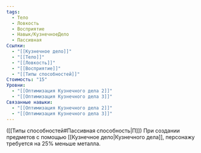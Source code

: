 ```yaml
---
tags:
  - Тело
  - Ловкость
  - Восприятие
  - Навык/КузнечноеДело
  - Пассивная
Ссылки:
  - "[[Кузнечное дело]]"
  - "[[Тело]]"
  - "[[Ловкость]]"
  - "[[Восприятие]]"
  - "[[Типы способностей]]"
Стоимость: "15"
Уровни:
  - "[[Оптимизация Кузнечного дела 2]]"
  - "[[Оптимизация Кузнечного дела 3]]"
Связанные навыки:
  - "[[Оптимизация Кузнечного дела 2]]"
  - "[[Оптимизация Кузнечного дела 3]]"
---
```

([[Типы способностей#Пассивная способность|П]]) При создании предметов с помощью [[Кузнечное дело|Кузнечного дела]], персонажу требуется на 25% меньше металла. 